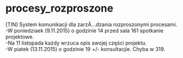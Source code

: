 # procesy_rozproszone
[TIN] System komunikacji dla zarzÄ…dzania rozproszonymi procesami.  
-W poniedziaek (9.11.2015) o godzinie 14 przed sala 161 spotkanie projektowe.  
-Na 11 listopada każdy wrzuca opis swojej części projektu.  
-W piatek (13.11.2015) o godzinie 19 +/- konsultacjie. Chyba w 319.
